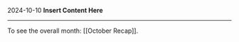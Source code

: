 2024-10-10
__Insert Content Here__
_______________________
To see the overall month: [[October Recap]].